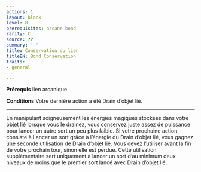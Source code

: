 ```yaml
---
actions: 1
layout: block
level: 8
prerequisites: arcane bond
rarity: C
source: ??
summary: '-'
title: Conservation du lien
titleEN: Bond Conservation
traits:
- general

---
```


<p><strong>Prérequis</strong> lien arcanique</p>
<p><strong>Conditions</strong> Votre dernière action a été Drain d’objet lié.</p>
<hr>
<p>En manipulant soigneusement les énergies magiques stockées dans votre objet lié lorsque vous le drainez, vous conservez juste assez de puissance pour lancer un autre sort un peu plus faible. Si votre prochaine action consiste à Lancer un sort grâce à l’énergie du Drain d’objet lié, vous gagnez une seconde utilisation de Drain d’objet lié. Vous devez l’utiliser avant la fin de votre prochain tour, sinon elle est perdue. Cette utilisation supplémentaire sert uniquement à lancer un sort d’au minimum deux niveaux de moins que le premier sort lancé avec Drain d’objet lié.</p>